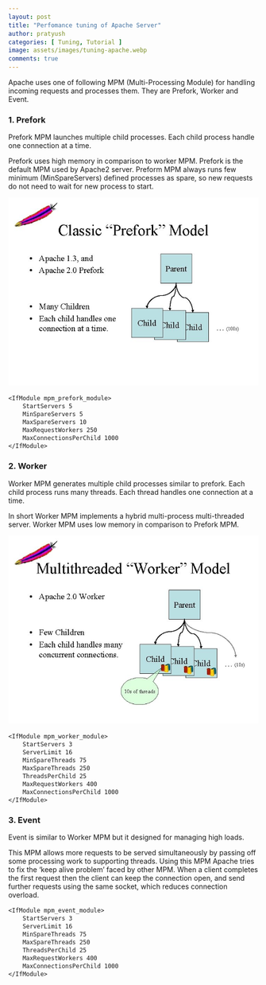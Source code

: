 ```yaml
---
layout: post
title: "Perfomance tuning of Apache Server"
author: pratyush
categories: [ Tuning, Tutorial ]
image: assets/images/tuning-apache.webp
comments: true
---
```


Apache uses one of following MPM (Multi-Processing Module) for handling incoming requests and processes them. They are Prefork, Worker and Event.

### 1. Prefork
Prefork MPM launches multiple child processes. Each child process handle one connection at a time.

Prefork uses high memory in comparison to worker MPM. Prefork is the default MPM used by Apache2 server. Preform MPM always runs few minimum (MinSpareServers) defined processes as spare, so new requests do not need to wait for new process to start.

![Prefork](/assets/images/apache/prefork.jpg)

```
<IfModule mpm_prefork_module> 
    StartServers 5 
    MinSpareServers 5 
    MaxSpareServers 10 
    MaxRequestWorkers 250 
    MaxConnectionsPerChild 1000 
</IfModule>
```
### 2. Worker
Worker MPM generates multiple child processes similar to prefork. Each child process runs many threads. Each thread handles one connection at a time.

In short Worker MPM implements a hybrid multi-process multi-threaded server. Worker MPM uses low memory in comparison to Prefork MPM.

![Worker](/assets/images/apache/worker.jpg)

```
<IfModule mpm_worker_module> 
    StartServers 3 
    ServerLimit 16 
    MinSpareThreads 75 
    MaxSpareThreads 250 
    ThreadsPerChild 25 
    MaxRequestWorkers 400 
    MaxConnectionsPerChild 1000 
</IfModule>
```

### 3. Event
Event is similar to Worker MPM but it designed for managing high loads.

This MPM allows more requests to be served simultaneously by passing off some processing work to supporting threads. Using this MPM Apache tries to fix the ‘keep alive problem’ faced by other MPM. When a client completes the first request then the client can keep the connection open, and send further requests using the same socket, which reduces connection overload.

```
<IfModule mpm_event_module> 
    StartServers 3 
    ServerLimit 16 
    MinSpareThreads 75 
    MaxSpareThreads 250 
    ThreadsPerChild 25 
    MaxRequestWorkers 400 
    MaxConnectionsPerChild 1000 
</IfModule>
```
